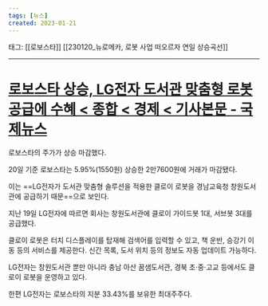 ```yaml
---
tags: [뉴스]
created: 2023-01-21
---
```


태그: [[로보스타]]
	[[230120_뉴로메카, 로봇 사업 떠오르자 연일 상승곡선]]

___

# [로보스타 상승, LG전자 도서관 맞춤형 로봇 공급에 수혜 < 종합 < 경제 < 기사본문 - 국제뉴스](https://www.gukjenews.com/news/articleView.html?idxno=2640152)
로보스타의 주가가 상승 마감했다.

20일 기준 로보스타는 5.95%(1550원) 상승한 2만7600원에 거래가 마감됐다.

이는 ==LG전자가 도서관 맞춤형 솔루션을 적용한 클로이 로봇을 경남교육청 창원도서관에 공급하기 때문==으로 보인다.

지난 19일 LG전자에 따르면 회사는 창원도서관에 클로이 가이드봇 1대, 서브봇 3대를 공급했다.

클로이 로봇은 터치 디스플레이를 탑재해 검색어를 입력할 수 있고, 책 운반, 승강기 이동 등의 서비스를 제공한다. 신간 목록, 도서 위치 등의 정보도 자동 업데이트 가능하다.

LG전자는 창원도서관 뿐만 아니라 충남 아산 꿈샘도서관, 경북 초·중·고교 등에서도 클로이 로봇을 운영하고 있다. 

한편 LG전자는 로보스타의 지분 33.43%를 보유한 최대주주다.
